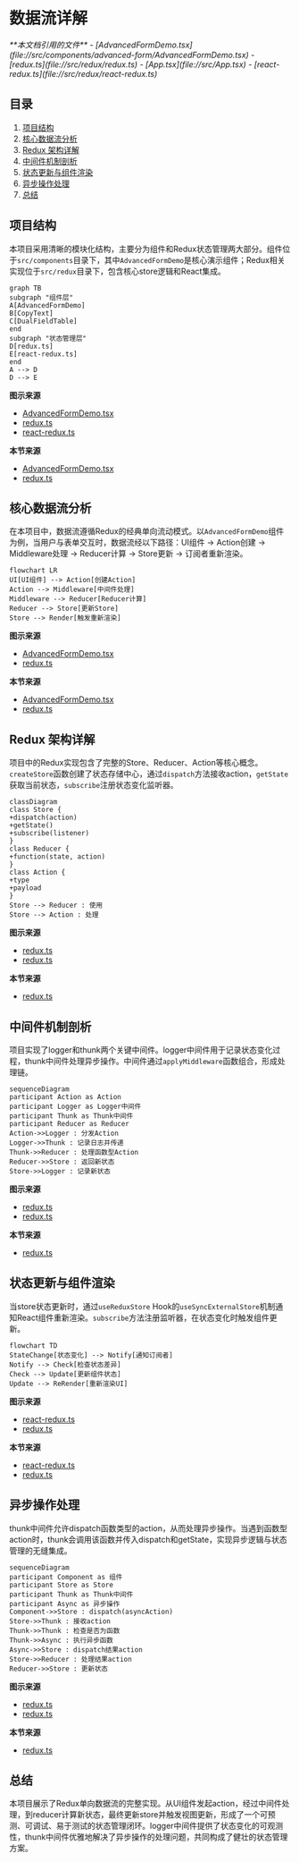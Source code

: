 # 数据流详解

<cite>
**本文档引用的文件**  
- [AdvancedFormDemo.tsx](file://src/components/advanced-form/AdvancedFormDemo.tsx)
- [redux.ts](file://src/redux/redux.ts)
- [App.tsx](file://src/App.tsx)
- [react-redux.ts](file://src/redux/react-redux.ts)
</cite>

## 目录
1. [项目结构](#项目结构)
2. [核心数据流分析](#核心数据流分析)
3. [Redux 架构详解](#redux-架构详解)
4. [中间件机制剖析](#中间件机制剖析)
5. [状态更新与组件渲染](#状态更新与组件渲染)
6. [异步操作处理](#异步操作处理)
7. [总结](#总结)

## 项目结构

本项目采用清晰的模块化结构，主要分为组件和Redux状态管理两大部分。组件位于`src/components`目录下，其中`AdvancedFormDemo`是核心演示组件；Redux相关实现位于`src/redux`目录下，包含核心store逻辑和React集成。

```mermaid
graph TB
subgraph "组件层"
A[AdvancedFormDemo]
B[CopyText]
C[DualFieldTable]
end
subgraph "状态管理层"
D[redux.ts]
E[react-redux.ts]
end
A --> D
D --> E
```

**图示来源**  
- [AdvancedFormDemo.tsx](file://src/components/advanced-form/AdvancedFormDemo.tsx)
- [redux.ts](file://src/redux/redux.ts)
- [react-redux.ts](file://src/redux/react-redux.ts)

**本节来源**  
- [AdvancedFormDemo.tsx](file://src/components/advanced-form/AdvancedFormDemo.tsx)
- [redux.ts](file://src/redux/redux.ts)

## 核心数据流分析

在本项目中，数据流遵循Redux的经典单向流动模式。以`AdvancedFormDemo`组件为例，当用户与表单交互时，数据流经以下路径：UI组件 → Action创建 → Middleware处理 → Reducer计算 → Store更新 → 订阅者重新渲染。

```mermaid
flowchart LR
UI[UI组件] --> Action[创建Action]
Action --> Middleware[中间件处理]
Middleware --> Reducer[Reducer计算]
Reducer --> Store[更新Store]
Store --> Render[触发重新渲染]
```

**图示来源**  
- [AdvancedFormDemo.tsx](file://src/components/advanced-form/AdvancedFormDemo.tsx#L169-L224)
- [redux.ts](file://src/redux/redux.ts#L0-L54)

**本节来源**  
- [AdvancedFormDemo.tsx](file://src/components/advanced-form/AdvancedFormDemo.tsx)
- [redux.ts](file://src/redux/redux.ts)

## Redux 架构详解

项目中的Redux实现包含了完整的Store、Reducer、Action等核心概念。`createStore`函数创建了状态存储中心，通过`dispatch`方法接收action，`getState`获取当前状态，`subscribe`注册状态变化监听器。

```mermaid
classDiagram
class Store {
+dispatch(action)
+getState()
+subscribe(listener)
}
class Reducer {
+function(state, action)
}
class Action {
+type
+payload
}
Store --> Reducer : 使用
Store --> Action : 处理
```

**图示来源**  
- [redux.ts](file://src/redux/redux.ts#L0-L54)
- [redux.ts](file://src/redux/redux.ts#L144-L175)

**本节来源**  
- [redux.ts](file://src/redux/redux.ts)

## 中间件机制剖析

项目实现了logger和thunk两个关键中间件。logger中间件用于记录状态变化过程，thunk中间件处理异步操作。中间件通过`applyMiddleware`函数组合，形成处理链。

```mermaid
sequenceDiagram
participant Action as Action
participant Logger as Logger中间件
participant Thunk as Thunk中间件
participant Reducer as Reducer
Action->>Logger : 分发Action
Logger->>Thunk : 记录日志并传递
Thunk->>Reducer : 处理函数型Action
Reducer->>Store : 返回新状态
Store->>Logger : 记录新状态
```

**图示来源**  
- [redux.ts](file://src/redux/redux.ts#L99-L151)
- [redux.ts](file://src/redux/redux.ts#L56-L104)

**本节来源**  
- [redux.ts](file://src/redux/redux.ts)

## 状态更新与组件渲染

当store状态更新时，通过`useReduxStore` Hook的`useSyncExternalStore`机制通知React组件重新渲染。`subscribe`方法注册监听器，在状态变化时触发组件更新。

```mermaid
flowchart TD
StateChange[状态变化] --> Notify[通知订阅者]
Notify --> Check[检查状态差异]
Check --> Update[更新组件状态]
Update --> ReRender[重新渲染UI]
```

**图示来源**  
- [react-redux.ts](file://src/redux/react-redux.ts#L0-L18)
- [redux.ts](file://src/redux/redux.ts#L56-L58)

**本节来源**  
- [react-redux.ts](file://src/redux/react-redux.ts)
- [redux.ts](file://src/redux/redux.ts)

## 异步操作处理

thunk中间件允许dispatch函数类型的action，从而处理异步操作。当遇到函数型action时，thunk会调用该函数并传入dispatch和getState，实现异步逻辑与状态管理的无缝集成。

```mermaid
sequenceDiagram
participant Component as 组件
participant Store as Store
participant Thunk as Thunk中间件
participant Async as 异步操作
Component->>Store : dispatch(asyncAction)
Store->>Thunk : 接收action
Thunk->>Thunk : 检查是否为函数
Thunk->>Async : 执行异步函数
Async->>Store : dispatch结果action
Store->>Reducer : 处理结果action
Reducer->>Store : 更新状态
```

**图示来源**  
- [redux.ts](file://src/redux/redux.ts#L144-L151)
- [redux.ts](file://src/redux/redux.ts#L99-L104)

**本节来源**  
- [redux.ts](file://src/redux/redux.ts)

## 总结

本项目展示了Redux单向数据流的完整实现。从UI组件发起action，经过中间件处理，到reducer计算新状态，最终更新store并触发视图更新，形成了一个可预测、可调试、易于测试的状态管理闭环。logger中间件提供了状态变化的可观测性，thunk中间件优雅地解决了异步操作的处理问题，共同构成了健壮的状态管理方案。